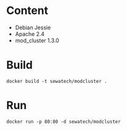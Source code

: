 # Content

* Debian Jessie
* Apache 2.4
* mod_cluster 1.3.0

# Build

	docker build -t sewatech/modcluster .

# Run

	docker run -p 80:80 -d sewatech/modcluster
